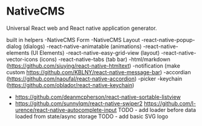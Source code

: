 # NativeCMS
Universal React web and React native application generator.

built in helpers
-NativeCMS Form
-NativeCMS Layout
-react-native-popup-dialog (dialogs)
-react-native-animatable (animations)
-react-native-elements (UI Elements)
-react-native-easy-grid-view (layout)
-react-native-vector-icons (icons)
-react-native-tabs (tab bar)
-html/markdown (https://github.com/siuying/react-native-htmltext)
-notification (make custom https://github.com/KBLNY/react-native-message-bar)
-accordian (https://github.com/naoufal/react-native-accordion)
-picker
-keychain (https://github.com/oblador/react-native-keychain)
- https://github.com/deanmcpherson/react-native-sortable-listview 
- https://github.com/sunnylqm/react-native-swiper2
https://github.com/l-urence/react-native-autocomplete-input
TODO - add loader before data loaded from state/async storage
TODO - add basic SVG logo